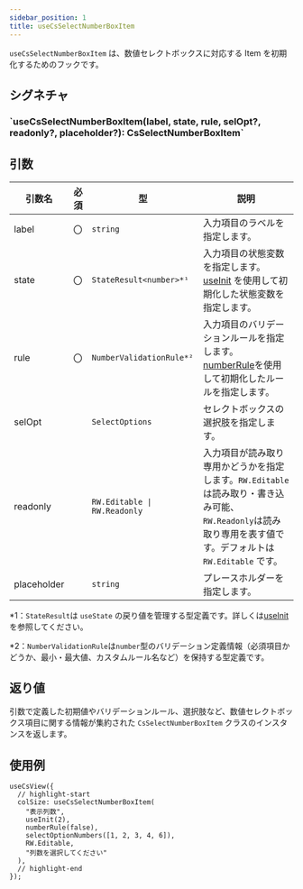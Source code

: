 ```yaml
---
sidebar_position: 1
title: useCsSelectNumberBoxItem
---
```


`useCsSelectNumberBoxItem` は、数値セレクトボックスに対応する Item を初期化するためのフックです。

## シグネチャ

<h3>`useCsSelectNumberBoxItem(label, state, rule, selOpt?, readonly?, placeholder?): CsSelectNumberBoxItem`</h3>

## 引数

| 引数名      | 必須 | 型                           | 説明                                                                                                                                                           |
| ----------- | ---- | ---------------------------- | -------------------------------------------------------------------------------------------------------------------------------------------------------------- |
| label       | 〇   | `string`                     | 入力項目のラベルを指定します。                                                                                                                                 |
| state       | 〇   | `StateResult<number>*¹`      | 入力項目の状態変数を指定します。[useInit](../helper-function/useInit.md) を使用して初期化した状態変数を指定します。                                            |
| rule        | 〇   | `NumberValidationRule*²`     | 入力項目のバリデーションルールを指定します。[numberRule](../helper-function/numberRule.md)を使用して初期化したルールを指定します。                             |
| selOpt      |      | `SelectOptions`              | セレクトボックスの選択肢を指定します。                                                                                                                         |
| readonly    |      | `RW.Editable \| RW.Readonly` | 入力項目が読み取り専用かどうかを指定します。`RW.Editable` は読み取り・書き込み可能、`RW.Readonly`は読み取り専用を表す値です。デフォルトは `RW.Editable` です。 |
| placeholder |      | `string`                     | プレースホルダーを指定します。                                                                                                                                 |

\*1：`StateResult`は `useState` の戻り値を管理する型定義です。詳しくは[useInit](../helper-function/useInit.md)を参照してください。

\*2：`NumberValidationRule`は`number`型のバリデーション定義情報（必須項目かどうか、最小・最大値、カスタムルール名など）を保持する型定義です。

## 返り値

引数で定義した初期値やバリデーションルール、選択肢など、数値セレクトボックス項目に関する情報が集約された `CsSelectNumberBoxItem` クラスのインスタンスを返します。

## 使用例

```tsx
useCsView({
  // highlight-start
  colSize: useCsSelectNumberBoxItem(
    "表示列数",
    useInit(2),
    numberRule(false),
    selectOptionNumbers([1, 2, 3, 4, 6]),
    RW.Editable,
    "列数を選択してください"
  ),
  // highlight-end
});
```
